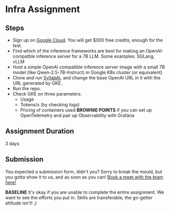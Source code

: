 # Infra Assignment
## Steps
- Sign up on [Google Cloud](https://cloud.google.com). You will get $300 free credits, enough for the test.
- Find which of the inference frameworks are best for making an OpenAI-compatble inference server for a 7B LLM. Some examples: SGLang, vLLM
- Host a simple OpenAI compatible inference server image with a small 7B model (like Qwen-2.5-7B-Instruct) in Google K8s cluster (or equivalent)
- Clone and run [SyllabAI](https://github.com/Alchemyst-ai/SyllabAI), and change the base OpenAI URL in it with the URL generated by GKE.
- Run the repo.
- Check GKE on three parameters:
  - Usage
  - Tokens/s (by checking logs)
  - Pricing of containers used
**BROWNIE POINTS** if you can set up OpenTelemetry and pair up Observability with Grafana

## Assignment Duration
3 days

## Submission
You expected a submission form, didn't you? Sorry to break the mould, but you gotta show it to us, and as soon as you can!
[Book a meet with the team here!](https://cal.com/anuran/join-alchemyst)

**BASELINE** It's okay if you are unable to complete the entire assignment. We want to see the efforts you put in. Skills are transferable, the go-getter attitude isn't! ;)
